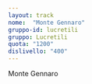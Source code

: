 ```yaml
---
layout: track
nome:  "Monte Gennaro"
gruppo-id: lucretili
gruppo: Lucretili
quota: "1200"
dislivello: "400"
---
```


Monte Gennaro
